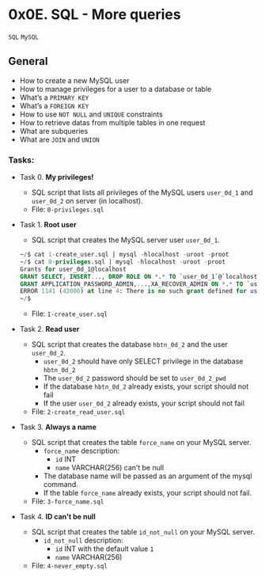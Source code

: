 # 0x0E. SQL - More queries
`SQL` `MySQL`

## General
* How to create a new MySQL user
* How to manage privileges for a user to a database or table
* What’s a `PRIMARY KEY`
* What’s a `FOREIGN KEY`
* How to use `NOT NULL` and `UNIQUE` constraints
* How to retrieve datas from multiple tables in one request
* What are subqueries
* What are `JOIN` and `UNION`

### Tasks:
+ Task 0. **My privileges!**
  * SQL script that lists all privileges of the MySQL users `user_0d_1` and `user_0d_2` on server (in localhost).
  * File: `0-privileges.sql`

+ Task 1. **Root user**
  * SQL script that creates the MySQL server user `user_0d_1`.
  ```sql
  ~/$ cat 1-create_user.sql | mysql -hlocalhost -uroot -proot
  ~/$ cat 0-privileges.sql | mysql -hlocalhost -uroot -proot
  Grants for user_0d_1@localhost
  GRANT SELECT, INSERT..., DROP ROLE ON *.* TO `user_0d_1`@`localhost`
  GRANT APPLICATION_PASSWORD_ADMIN,...,XA_RECOVER_ADMIN ON *.* TO `user_0d_1`@`localhost`
  ERROR 1141 (42000) at line 4: There is no such grant defined for user 'user_0d_2' on host 'localhost'
  ~/$ 
  ```
  * File: `1-create_user.sql`

+ Task 2. **Read user**
  * SQL script that creates the database `hbtn_0d_2` and the user `user_0d_2`.
    * `user_0d_2` should have only SELECT privilege in the database `hbtn_0d_2`
    * The `user_0d_2` password should be set to `user_0d_2_pwd`
    * If the database `hbtn_0d_2` already exists, your script should not fail
    * If the user `user_0d_2` already exists, your script should not fail
  * File: `2-create_read_user.sql`

+ Task 3. **Always a name**
  * SQL script that creates the table `force_name` on your MySQL server.
    * `force_name` description:
      * `id` INT
      * `name` VARCHAR(256) can’t be null
    * The database name will be passed as an argument of the mysql command.
    * If the table `force_name` already exists, your script should not fail.
  * File: `3-force_name.sql`

+ Task 4. **ID can't be null**
  * SQL script that creates the table `id_not_null` on your MySQL server.
    * `id_not_null` description:
      * `id` INT with the default value `1`
      * `name` VARCHAR(256)
  * File: `4-never_empty.sql`

